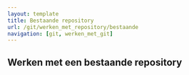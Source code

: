 ```yaml
---
layout: template
title: Bestaande repository
url: /git/werken_met_repository/bestaande
navigation: [git, werken_met_git]
---
```


## Werken met een bestaande repository